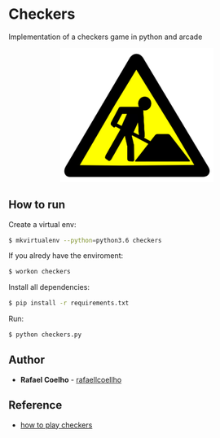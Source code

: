 # Checkers

Implementation of a checkers game in python and arcade

<p align="center">
	<a href="">
		<img alt="Game" src="demo.png" width="300px">
	</a>
</p>

## How to run

Create a virtual env:

```bash
$ mkvirtualenv --python=python3.6 checkers
```

If you alredy have the enviroment:

```bash
$ workon checkers
```

Install all dependencies: 

```bash
$ pip install -r requirements.txt
```

Run:

```bash
$ python checkers.py
```

## Author

* **Rafael Coelho** - [rafaellcoellho](https://github.com/rafaellcoellho)

## Reference 

+ [how to play checkers](https://www.youtube.com/watch?v=yFrAN-LFZRU)

